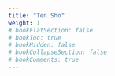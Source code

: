 ```yaml
---
title: "Ten Sho"
weight: 1
# bookFlatSection: false
# bookToc: true
# bookHidden: false
# bookCollapseSection: false
# bookComments: true
---
```


